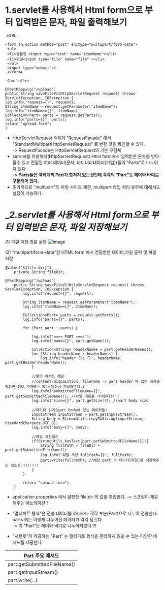 __1.servlet를 사용해서 Html form으로 부터 입력받은 문자, 파일 출력해보기__
====================================================================
```
-HTML-

<form th:action method="post" enctype="multipart/form-data">
 <ul>
 <li>상품명 <input type="text" name="itemName"></li>
 <li>파일<input type="file" name="file" ></li>
 </ul>
 <input type="submit"/>
 </form>
 ```
 
 ```
 -Controller-
 
 @PostMapping("/upload")
 public String saveFileV1(HttpServletRequest request) throws
ServletException, IOException {
 log.info("request={}", request);
 String itemName = request.getParameter("itemName");
 log.info("itemName={}", itemName);
 Collection<Part> parts = request.getParts();
 log.info("parts={}", parts);
 return "upload-form";
 }
 ```
 
- HttpServletRequest 객체가 "RequestFacade" 에서 "StandardMultipartHttpServletRequest" 로 변한 것을 확인할 수 있다.    
-> RequestFacade는 HttpServletRequest의 기본 구현체       
- servlet를 이용해서(HttpServletRequest) Html form에서 입력받은 문자를 받아올수 있고 전달된 여러 데이터(문자, 바이너리데이터(파일))들이 "Parts"로 나누어져 있다.     
__-> Parts들은 여러개의 Part가 합쳐져 있는것인데 각각의 "Part"도 헤더와 바디로 구분되어 있다.__     
- 추가적으로 "multipart"의 파일 사이즈 제한, multipart 타입 처리 유무에 대해서도 설정이 가능하다.
 
 
 
__2.servlet를 사용해서 Html form으로 부터 입력받은 문자, 파일 저장해보기_
====================================================================

(1) 파일 저장 경로 설정
![image](https://user-images.githubusercontent.com/96917871/167455931-827258ea-e5ef-4182-8c80-e153b7f26d64.png)

(2) "multipart/form-data"인 HTML form 에서 전달받은 데이터,파일 출력 및 파일 저장

```
@Value("${file.dir}")
    private String fileDir;
    
@PostMapping("/upload")
    public String saveFileV1(HttpServletRequest request) throws ServletException, IOException {
        log.info("request={}", request);

        String itemName = request.getParameter("itemName");
        log.info("itemName={}", itemName);

        Collection<Part> parts = request.getParts();
        log.info("parts={}", parts);

        for (Part part : parts) {

            log.info("==== PART ====");
            log.info("name={}", part.getName());

            Collection<String> headerNames = part.getHeaderNames();
            for (String headerName : headerNames) {
                log.info("header {}: {}", headerName, part.getHeader(headerName));
            }

            //편의 메서드 제공
            //content-disposition; filename -> part header 에 있는 내용중 필요한 정보 가져올수 있다(알아서 파싱해준다.)
            log.info("submittedFileName={}", part.getSubmittedFileName()); //파일 이름을 가져온다!!!!
            log.info("size={}", part.getSize()); //part body size

            //데이터 읽기(part body에 있는 데이터들)
            InputStream inputStream = part.getInputStream();
            String body = StreamUtils.copyToString(inputStream, StandardCharsets.UTF_8);
            log.info("body={}", body);

            //파일 저장하기
            if(StringUtils.hasText(part.getSubmittedFileName())){
                String fullPath = fileDir + part.getSubmittedFileName();
                log.info("파일 저장 fullPath={}", fullPath);
                part.write(fullPath); //해당 part 의 데이터(파일)를 저장해주는 메소드!!!!!!!!
            }
        }

        return "upload-form";
    }
```

- application.properties 에서 설정한 file.dir 의 값을 주입한다. -> 스프링이 제공해주는 애노테이션!!
- "멀티파트 형식"은 전송 데이터를 하나하나 각각 부분(Part)으로 나누어 전송한다. parts 에는 이렇게 나누어진 데이터가 각각 담긴다.   
-> 각 "Part"는 헤더와 바디로 나누어져있다.!!!

- "서블릿"이 제공하는 "Part" 는 멀티파트 형식을 편리하게 읽을 수 있는 다양한 메서드를 제공한다.
 
 |Part 주요 메서드|
 |------------------|
 |part.getSubmittedFileName()|클라이언트가 전달한 파일명, Port의 헤더중 "filename"에 해당하는 부분
 |part.getInputStream()| Part의 전송 데이터를 읽을 수 있다.(Part의 body에 있는 부분)
 |part.write(...)|Part를 통해 전송된 데이터를 저장할 수 있다.(실제 파일 저장!!)
 
    

